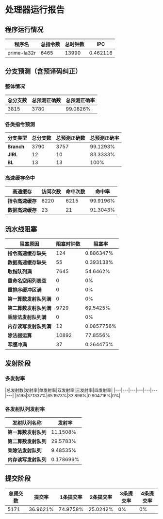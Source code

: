 # 处理器运行报告
## 程序运行情况
|程序名|总指令数|总时钟数|IPC|
|---|---|---|---|
|prime-la32r|6465|13990|0.462116|

## 分支预测（含预译码纠正）
### 整体情况
|总分支数|总预测正确数|总预测正确率|
|---|---|---|
|3815|3780|99.0826%|

### 各类指令预测
|分支类型|总分支数|总预测正确数|总预测正确率|
|---|---|---|---|
|**Branch**| 3790 | 3757 | 99.1293%|
|**JIRL**| 12 | 10 | 83.3333%|
|**BL**| 13 | 13 | 100%|

### 高速缓存命中
|高速缓存|访问次数|命中次数|命中率|
|---|---|---|---|
|**指令高速缓存**| 6220 | 6215 | 99.9196%|
|**数据高速缓存**| 23 | 21 | 91.3043%|
## 流水线阻塞
|阻塞原因|阻塞时钟数|阻塞率|
|---|---|---|
|**指令高速缓存缺失**| 124 | 0.886347%|
|**数据高速缓存缺失**| 55 | 0.393138%|
|**取指队列满**| 7645 | 54.6462%|
|**重命名空闲列表空**|0 | 0%|
|**重排序缓冲区满**|0 | 0%|
|**第一算数发射队列满**|0 | 0%|
|**第二算数发射队列满**|9729 | 69.5425%|
|**乘除法发射队列满**|0 | 0%|
|**内存读写发射队列满**|12 | 0.0857756%|
|**除法器运算**|10892 | 77.8556%|
|**写缓冲满**|37 | 0.264475%|

## 发射阶段
### 多发射率
|总发射数|发射率|单发射率|双发射率|三发射率|四发射率|
|---|---|---|---|---|---|---|
|5195|37.1337%|65.1973%|33.898%|0.904716%|0%|

### 各发射队列发射率
|发射队列名称|发射率|
|---|---|
|**第一算数发射队列**|11.1508%|
|**第二算数发射队列**|29.5783%|
|**乘除法发射队列**|9.48535%|
|**内存读写发射队列**|0.178699%|

## 提交阶段
|总提交数|提交率|1条提交率|2条提交率|3条提交率|4条提交率|
|---|---|---|---|---|---|
|5171|36.9621%|74.9758%|25.0242%|0%|0%|
